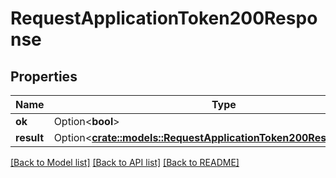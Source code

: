 # RequestApplicationToken200Response

## Properties

Name | Type | Description | Notes
------------ | ------------- | ------------- | -------------
**ok** | Option<**bool**> |  | [optional]
**result** | Option<[**crate::models::RequestApplicationToken200ResponseResult**](requestApplicationToken_200_response_result.md)> |  | [optional]

[[Back to Model list]](../README.md#documentation-for-models) [[Back to API list]](../README.md#documentation-for-api-endpoints) [[Back to README]](../README.md)


